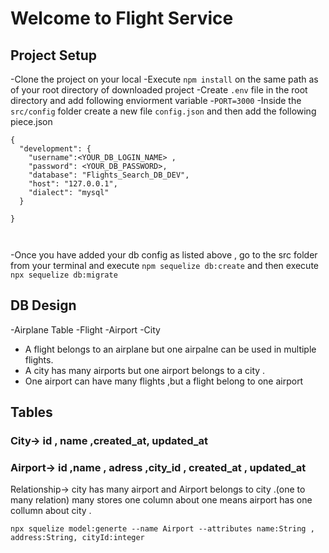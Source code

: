 # Welcome to Flight Service 

## Project Setup
-Clone the project on your local 
-Execute `npm install` on the same path as of your root directory of downloaded project
-Create `.env` file in the root directory and add following enviorment variable
    -`PORT=3000`
-Inside the `src/config` folder create a new file `config.json` and then add the following piece.json

```
{
  "development": {
    "username":<YOUR_DB_LOGIN_NAME> ,
    "password": <YOUR_DB_PASSWORD>,
    "database": "Flights_Search_DB_DEV",
    "host": "127.0.0.1",
    "dialect": "mysql"
  }
  
}

 
```
-Once you have added your db config as listed above , go to the src folder from your terminal and execute `npm sequelize db:create`
and then execute 
`npx sequelize db:migrate`

## DB Design
  -Airplane Table
  -Flight
  -Airport 
  -City
  
  - A flight belongs to an airplane but one airpalne can be used in multiple flights.
  - A city has many airports but one airport belongs to a city .
  - One airport can have many flights ,but a flight belong to one airport 


## Tables
### City-> id , name ,created_at, updated_at
### Airport-> id ,name , adress ,city_id , created_at , updated_at
  Relationship-> city has many airport and Airport belongs to city .(one to many relation)
  many stores one column about one means airport has one collumn about city .

```
npx squelize model:generte --name Airport --attributes name:String , address:String, cityId:integer
```

    